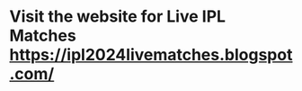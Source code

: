 # Visit the website for Live IPL Matches  <a href="https://ipl2024livematches.blogspot.com">https://ipl2024livematches.blogspot.com/
